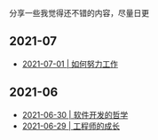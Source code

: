 分享一些我觉得还不错的内容，尽量日更

## 2021-07
- [2021-07-01 | 如何努力工作](https://github.com/lzyy/telescope/discussions/4)

## 2021-06
- [2021-06-30 | 软件开发的哲学](https://github.com/lzyy/telescope/discussions/2)
- [2021-06-29 | 工程师的成长](https://github.com/lzyy/telescope/discussions/1)
